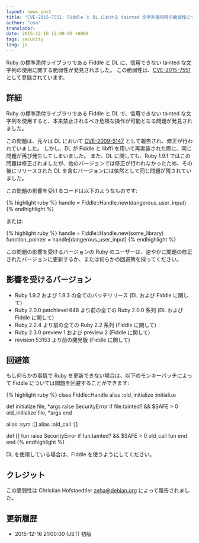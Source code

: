 ```yaml
---
layout: news_post
title: "CVE-2015-7551: Fiddle と DL における tainted 文字列使用時の脆弱性について"
author: "usa"
translator:
date: 2015-12-16 12:00:00 +0000
tags: security
lang: ja
---
```


Ruby の標準添付ライブラリである Fiddle と DL に、信用できない tainted な文字列の使用に関する脆弱性が発見されました。
この脆弱性は、[CVE-2015-7551](http://cve.mitre.org/cgi-bin/cvename.cgi?name=CVE-2015-7551) として登録されています。

詳細
----

Ruby の標準添付ライブラリである Fiddle と DL で、信用できない tainted な文字列を使用すると、本来禁止されるべき危険な操作が可能となる問題が発見されました。

この問題は、元々は DL において [CVE-2009-5147](http://cve.mitre.org/cgi-bin/cvename.cgi?name=CVE-2009-5147) として報告され、修正が行われていました。
しかし、DL が Fiddle と libffi を用いて再実装された際に、同じ問題が再び発生してしまいました。
また、DL に関しても、Ruby 1.9.1 ではこの問題は修正されましたが、他のバージョンでは修正が行われなかったため、その後にリリースされた DL を含むバージョンには依然として同じ問題が残されていました。

この問題の影響を受けるコードは以下のようなものです:

{% highlight ruby %}
handle = Fiddle::Handle.new(dangerous_user_input)
{% endhighlight %}

または:

{% highlight ruby %}
handle = Fiddle::Handle.new(some_library)
function_pointer = handle[dangerous_user_input]
{% endhighlight %}

この問題の影響を受けるバージョンの Ruby のユーザーは、速やかに問題の修正されたバージョンに更新するか、または何らかの回避策を採ってください。

影響を受けるバージョン
----------------------

* Ruby 1.9.2 および 1.9.3 の全てのパッチリリース (DL および Fiddle に関して)
* Ruby 2.0.0 patchlevel 648 より前の全ての Ruby 2.0.0 系列 (DL および Fiddle に関して)
* Ruby 2.2.4 より前の全ての Ruby 2.2 系列 (Fiddle に関して)
* Ruby 2.3.0 preview 1 および preview 2 (Fiddle に関して)
* revision 53153 より前の開発版 (Fiddle に関して)

回避策
------

もし何らかの事情で Ruby を更新できない場合は、以下のモンキーパッチによって Fiddle については問題を回避することができます:

{% highlight ruby %}
class Fiddle::Handle
  alias :old_initialize :initialize

  def initialize file, *args
    raise SecurityError if file.tainted? && $SAFE > 0
    old_initialize file, *args
  end

  alias :sym :[]
  alias :old_call :[]

  def [] fun
    raise SecurityError if fun.tainted? && $SAFE > 0
    old_call fun
  end
end
{% endhighlight %}

DL を使用している場合は、Fiddle を使うようにしてください。

クレジット
----------

この脆弱性は Christian Hofstaedtler <zeha@debian.org> によって報告されました。

更新履歴
--------

* 2015-12-16 21:00:00 (JST) 初版
